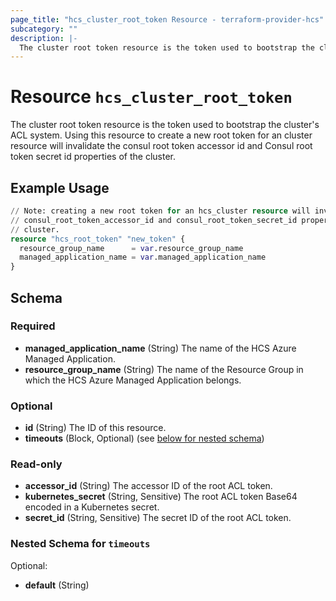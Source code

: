 ```yaml
---
page_title: "hcs_cluster_root_token Resource - terraform-provider-hcs"
subcategory: ""
description: |-
  The cluster root token resource is the token used to bootstrap the cluster's ACL system. Using this resource to create a new root token for an cluster resource will invalidate the consul root token accessor id and Consul root token secret id properties of the cluster.
---
```


# Resource `hcs_cluster_root_token`

The cluster root token resource is the token used to bootstrap the cluster's ACL system. Using this resource to create a new root token for an cluster resource will invalidate the consul root token accessor id and Consul root token secret id properties of the cluster.

## Example Usage

```terraform
// Note: creating a new root token for an hcs_cluster resource will invalidate the
// consul_root_token_accessor_id and consul_root_token_secret_id properties of the
// cluster.
resource "hcs_root_token" "new_token" {
  resource_group_name      = var.resource_group_name
  managed_application_name = var.managed_application_name
}
```

## Schema

### Required

- **managed_application_name** (String) The name of the HCS Azure Managed Application.
- **resource_group_name** (String) The name of the Resource Group in which the HCS Azure Managed Application belongs.

### Optional

- **id** (String) The ID of this resource.
- **timeouts** (Block, Optional) (see [below for nested schema](#nestedblock--timeouts))

### Read-only

- **accessor_id** (String) The accessor ID of the root ACL token.
- **kubernetes_secret** (String, Sensitive) The root ACL token Base64 encoded in a Kubernetes secret.
- **secret_id** (String, Sensitive) The secret ID of the root ACL token.

<a id="nestedblock--timeouts"></a>
### Nested Schema for `timeouts`

Optional:

- **default** (String)


